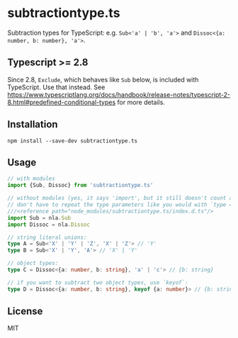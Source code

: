 # subtractiontype.ts
Subtraction types for TypeScript: e.g. `Sub<'a' | 'b', 'a'>` and `Dissoc<{a: number, b: number}, 'a'>`.
## Typescript >= 2.8
Since 2.8, `Exclude`, which behaves like `Sub` below, is included with TypeScript. Use that instead. See https://www.typescriptlang.org/docs/handbook/release-notes/typescript-2-8.html#predefined-conditional-types for more details.
## Installation
```
npm install --save-dev subtractiontype.ts
```
## Usage
```ts
// with modules
import {Sub, Dissoc} from 'subtractiontype.ts'

// without modules (yes, it says 'import', but it still doesn't count as a module and you 
// don't have to repeat the type parameters like you would with `type = `)
///<reference path="node_modules/subtractiontype.ts/index.d.ts"/>
import Sub = nla.Sub
import Dissoc = nla.Dissoc 

// string literal unions:
type A = Sub<'X' | 'Y' | 'Z', 'X' | 'Z'> // 'Y'
type B = Sub<'X' | 'Y', 'A'> // 'X' | 'Y'

// object types:
type C = Dissoc<{a: number, b: string}, 'a' | 'c'> // {b: string}

// if you want to subtract two object types, use `keyof`:
type D = Dissoc<{a: number, b: string}, keyof {a: number}> // {b: string}
```

## License
MIT
